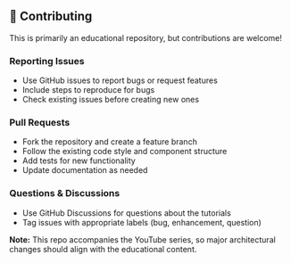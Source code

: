 ## 🤝 Contributing

This is primarily an educational repository, but contributions are welcome!

### Reporting Issues
- Use GitHub issues to report bugs or request features
- Include steps to reproduce for bugs
- Check existing issues before creating new ones

### Pull Requests
- Fork the repository and create a feature branch
- Follow the existing code style and component structure
- Add tests for new functionality
- Update documentation as needed

### Questions & Discussions
- Use GitHub Discussions for questions about the tutorials
- Tag issues with appropriate labels (bug, enhancement, question)

**Note:** This repo accompanies the YouTube series, so major architectural changes should align with the educational content.